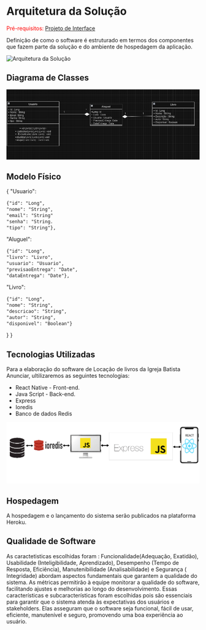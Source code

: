 # Arquitetura da Solução

<span style="color:red">Pré-requisitos: <a href="3-Projeto de Interface.md"> Projeto de Interface</a></span>

Definição de como o software é estruturado em termos dos componentes que fazem parte da solução e do ambiente de hospedagem da aplicação.

![Arquitetura da Solução](img/02-mob-arch.png)

## Diagrama de Classes

![Diagrama de classes](img/DiagramaBiblioteca.png)

## Modelo Físico

{
  "Usuario":  
  
    {"id": "Long",
    "nome": "String",
    "email": "String"
    "senha": "String.
    "tipo": "String"}, 
  "Aluguel": 

    {"id": "Long", 
    "livro": "Livro",
    "usuario": "Usuario",
    "previsaoEntrega": "Date",
    "dataEntrega": "Date"},
  "Livro": 
  
    {"id": "Long",
    "nome": "String",
    "descricao": "String",
    "autor": "String",
    "disponivel": "Boolean"}
  }
}


## Tecnologias Utilizadas

Para a elaboração do software de Locação de livros da Igreja Batista Anunciar, ultilizaremos as seguintes tecnologias:
 - React Native - Front-end.
 - Java Script - Back-end.
 - Express 
 - Ioredis
 - Banco de dados Redis

![Diagrama de classes](img/Tecnologias.png)

## Hospedagem

A hospedagem e o lançamento do sistema serão publicados na plataforma Heroku.

## Qualidade de Software

As caractetisticas escolhidas foram : Funcionalidade(Adequação, Exatidão), Usabilidade (Inteligibilidade, Aprendizado), Desempenho (Tempo de Resposta, Eficiência), Manutenibilidade (Analisabilidade) e Segurança ( Integridade) abordam aspectos fundamentais que garantem a qualidade do sistema. As métricas permitirão à equipe monitorar a qualidade do software, facilitando ajustes e melhorias ao longo do desenvolvimento.
Essas características e subcaracterísticas foram escolhidas pois são essenciais para garantir que o sistema atenda às expectativas dos usuários e stakeholders. Elas asseguram que o software seja funcional, fácil de usar, eficiente, manutenível e seguro, promovendo uma boa experiência ao usuário.
